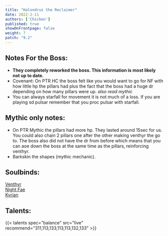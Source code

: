 ```yaml
---
title: "Halondrus the Reclaimer"
date: 2022-2-11
authors: ['Chicken']
published: true
showOnFrontpage: false
weight: 7
patch: "9.2"
---
```



## Notes For the Boss:
- **They completely reworked the boss. This information is most likely not up to date.**
- Covenant: On PTR HC the boss felt like you would want to go for NF with how little hp the pillars had plus the fact that the boss had a huge dr depending on how many pillars were up. *also read mythic*
- You can always starfall for movement it is not much of a loss. If you are playing sd pulsar remember that you proc pulsar with starfall.

## Mythic only notes:
- On PTR Mythic the pillars had more hp. They lasted around 15sec for us. You could also chain 2 pillars one after the other making venthyr the go to. The boss also did not have the dr from before which means that you can aoe down the boss at the same time as the pillars, reinforcing venthyr.
- Barkskin the shapes (mythic mechanic).

## Soulbinds:
[Venthyr](https://ptr.wowhead.com/soulbind-calc/venthyr/theotar-the-mad-duke/druid/AwCWb74CBTUgCBU1yggSBTWHCCUy4ggjBTJJCBV2AAg1Mj8I)
<br>[Night Fae](https://ptr.wowhead.com/soulbind-calc/night-fae/niya/druid/AwCW5b4CBTXKCCU1IAgTBTXGCBUy5AglMuIIIhUySQgldgAI)
<br>[Kyrian](https://ptr.wowhead.com/soulbind-calc/kyrian/forgelite-prime-mikanikos/druid/AwaW5ZYBBTXKCBMFNYIIFTLkCCUy4ggiFTJJCDV2AAg)

## Talents:


{{< talents spec="balance" src="live" recommend="311,113,133,113,113,132,133" >}}
